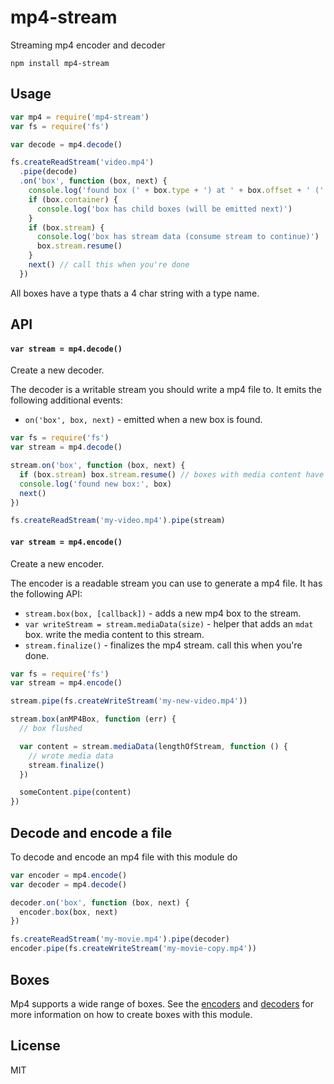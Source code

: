 # mp4-stream

Streaming mp4 encoder and decoder

```
npm install mp4-stream
```

## Usage

``` js
var mp4 = require('mp4-stream')
var fs = require('fs')

var decode = mp4.decode()

fs.createReadStream('video.mp4')
  .pipe(decode)
  .on('box', function (box, next) {
    console.log('found box (' + box.type + ') at ' + box.offset + ' (' + box.length + ')')
    if (box.container) {
      console.log('box has child boxes (will be emitted next)')
    }
    if (box.stream) {
      console.log('box has stream data (consume stream to continue)')
      box.stream.resume()
    }
    next() // call this when you're done
  })
```

All boxes have a type thats a 4 char string with a type name.

## API

#### `var stream = mp4.decode()`

Create a new decoder.

The decoder is a writable stream you should write a mp4 file to. It emits the following additional events:

* `on('box', box, next)` - emitted when a new box is found.

``` js
var fs = require('fs')
var stream = mp4.decode()

stream.on('box', function (box, next) {
  if (box.stream) box.stream.resume() // boxes with media content have a stream attached
  console.log('found new box:', box)
  next()
})

fs.createReadStream('my-video.mp4').pipe(stream)
```

#### `var stream = mp4.encode()`

Create a new encoder.

The encoder is a readable stream you can use to generate a mp4 file. It has the following API:

* `stream.box(box, [callback])` - adds a new mp4 box to the stream.
* `var writeStream = stream.mediaData(size)` - helper that adds an `mdat` box. write the media content to this stream.
* `stream.finalize()` - finalizes the mp4 stream. call this when you're done.

``` js
var fs = require('fs')
var stream = mp4.encode()

stream.pipe(fs.createWriteStream('my-new-video.mp4'))

stream.box(anMP4Box, function (err) {
  // box flushed

  var content = stream.mediaData(lengthOfStream, function () {
    // wrote media data
    stream.finalize()
  })

  someContent.pipe(content)
})

```

## Decode and encode a file

To decode and encode an mp4 file with this module do

``` js
var encoder = mp4.encode()
var decoder = mp4.decode()

decoder.on('box', function (box, next) {
  encoder.box(box, next)
})

fs.createReadStream('my-movie.mp4').pipe(decoder)
encoder.pipe(fs.createWriteStream('my-movie-copy.mp4'))
```

## Boxes

Mp4 supports a wide range of boxes.
See the [encoders](box-encode.js) and [decoders](box-decode.js) for more information on how to create boxes with this module.

## License

MIT
